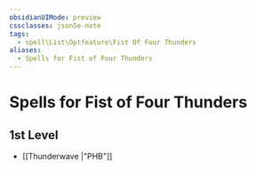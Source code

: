 ```yaml
---
obsidianUIMode: preview
cssclasses: json5e-note
tags:
  - spell\List\Optfeature\Fist Of Four Thunders
aliases:
  - Spells for Fist of Four Thunders
---
```

# Spells for Fist of Four Thunders

## 1st Level

- [[Thunderwave \|"PHB"]]
